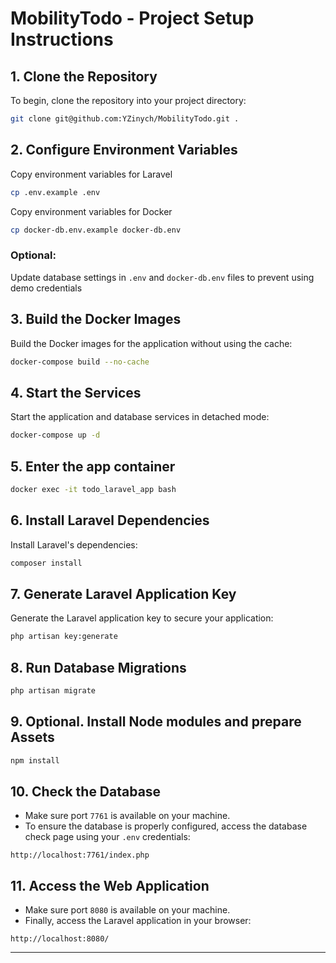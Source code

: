 # MobilityTodo - Project Setup Instructions

## 1. Clone the Repository

To begin, clone the repository into your project directory:

```bash
git clone git@github.com:YZinych/MobilityTodo.git .
```

## 2. Configure Environment Variables

Copy environment variables for Laravel

```bash
cp .env.example .env
```

Copy environment variables for Docker

```bash
cp docker-db.env.example docker-db.env
```

### Optional:
Update database settings in `.env` and `docker-db.env` files to prevent using demo credentials

## 3. Build the Docker Images

Build the Docker images for the application without using the cache:

```bash
docker-compose build --no-cache
```

## 4. Start the Services

Start the application and database services in detached mode:

```bash
docker-compose up -d
```

## 5. Enter the app container

```bash
docker exec -it todo_laravel_app bash
```

## 6. Install Laravel Dependencies

Install Laravel's dependencies:

```bash
composer install
```

## 7. Generate Laravel Application Key

Generate the Laravel application key to secure your application:

```bash
php artisan key:generate
```

## 8. Run Database Migrations

```bash
php artisan migrate
```

## 9. Optional. Install Node modules and prepare Assets

```bash
npm install
```

## 10. Check the Database

- Make sure port `7761` is available on your machine.
- To ensure the database is properly configured, access the database check page using your `.env` credentials:

```text
http://localhost:7761/index.php
```

## 11. Access the Web Application

- Make sure port `8080` is available on your machine.
- Finally, access the Laravel application in your browser:

```text
http://localhost:8080/
```

---

